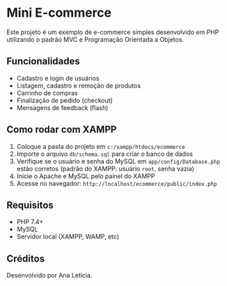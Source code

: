 # Mini E-commerce

Este projeto é um exemplo de e-commerce simples desenvolvido em PHP utilizando o padrão MVC e Programação Orientada a Objetos.

## Funcionalidades
- Cadastro e login de usuários
- Listagem, cadastro e remoção de produtos
- Carrinho de compras
- Finalização de pedido (checkout)
- Mensagens de feedback (flash)

## Como rodar com XAMPP
1. Coloque a pasta do projeto em `c:/xampp/htdocs/ecommerce`
2. Importe o arquivo `db/schema.sql` para criar o banco de dados
3. Verifique se o usuário e senha do MySQL em `app/config/Database.php` estão corretos (padrão do XAMPP: usuário `root`, senha vazia)
4. Inicie o Apache e MySQL pelo painel do XAMPP
5. Acesse no navegador: `http://localhost/ecommerce/public/index.php`

## Requisitos
- PHP 7.4+
- MySQL
- Servidor local (XAMPP, WAMP, etc)

## Créditos
Desenvolvido por Ana Leticia.
